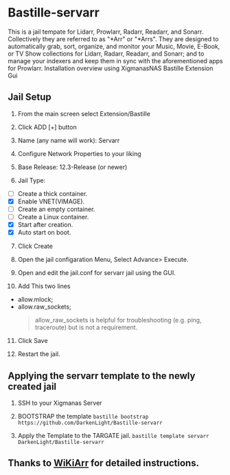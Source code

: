 # Bastille-servarr
This is a  jail tempate for Lidarr, Prowlarr, Radarr, Readarr, and Sonarr. Collectively they are referred to as "*Arr" or "*Arrs". They are designed to automatically grab, sort, organize, and monitor your Music, Movie, E-Book, or TV Show collections for Lidarr, Radarr, Readarr, and Sonarr; and to manage your indexers and keep them in sync with the aforementioned apps for Prowlarr.
Installation overview using XigmanasNAS Bastille Extension Gui

## Jail Setup
1. From the main screen select Extension/Bastille

2. Click ADD [+] button

3. Name (any name will work): Servarr

4. Configure Network Properties to your liking

5. Base Release: 12.3-Release (or newer)

6. Jail Type: 
- [ ] Create a thick container.
- [x] Enable VNET(VIMAGE).
- [ ] Create an empty container.
- [ ] Create a Linux container.
- [x] Start after creation.
- [x] Auto start on boot.

7. Click Create

8. Open the jail configaration Menu, Select Advance> Execute.

9. Open and edit the jail.conf for servarr jail using the GUI.

10. Add This two lines
- allow.mlock;
- allow.raw_sockets;
  > allow_raw_sockets is helpful for troubleshooting (e.g. ping, traceroute) but is not a requirement.
11. Click Save

12. Restart the jail.


## Applying the servarr template to the newly created jail

1. SSH to your Xigmanas Server

2. BOOTSTRAP the template
`bastille bootstrap https://github.com/DarkenLight/Bastille-servarr`

3. Apply the Template to the TARGATE jail.
`bastille template servarr DarkenLight/Bastille-servarr`


## Thanks to [WiKiArr](https://wiki.servarr.com) for detailed instructions.
